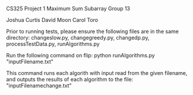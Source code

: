 CS325 Project 1 Maximum Sum Subarray
Group 13

Joshua Curtis
David Moon
Carol Toro

Prior to running tests, please ensure the following files are in the same directory: changeslow.py, changegreedy.py, changedp.py, processTestData.py, runAlgorithms.py

Run the following command on flip:     python runAlgorithms.py "inputFilename.txt"

This command runs each algorith with input read from the given filename, and outputs the results of each algorithm to the file: "inputFilenamechange.txt"

